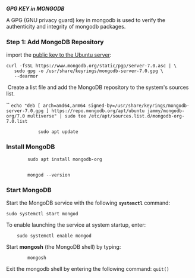 

***GPG KEY in MONGODB***

A GPG (GNU privacy guard) key in mongodb is used to verify the authenticity and integrity of mongodb packages.



### Step 1: Add MongoDB Repository


import the [public key to the Ubuntu server](https://phoenixnap.com/kb/generate-setup-ssh-key-ubuntu):

	curl -fsSL https://www.mongodb.org/static/pgp/server-7.0.asc | \
	   sudo gpg -o /usr/share/keyrings/mongodb-server-7.0.gpg \
	   --dearmor

 Create a list file and add the MongoDB repository to the system's sources list.

``
		`echo "deb [ arch=amd64,arm64 signed-by=/usr/share/keyrings/mongodb-server-7.0.gpg ] https://repo.mongodb.org/apt/ubuntu jammy/mongodb-org/7.0 multiverse" | sudo tee /etc/apt/sources.list.d/mongodb-org-7.0.list`


				sudo apt update
### Install MongoDB


			sudo apt install mongodb-org
	

			mongod --version


### Start MongoDB


Start the MongoDB service with the following **`systemctl`** command:


	sudo systemctl start mongod


To enable launching the service at system startup, enter:

		sudo systemctl enable mongod

Start **mongosh** (the MongoDB shell) by typing:


			mongosh
Exit the mongodb shell by entering the following command: 
				`quit()`

		